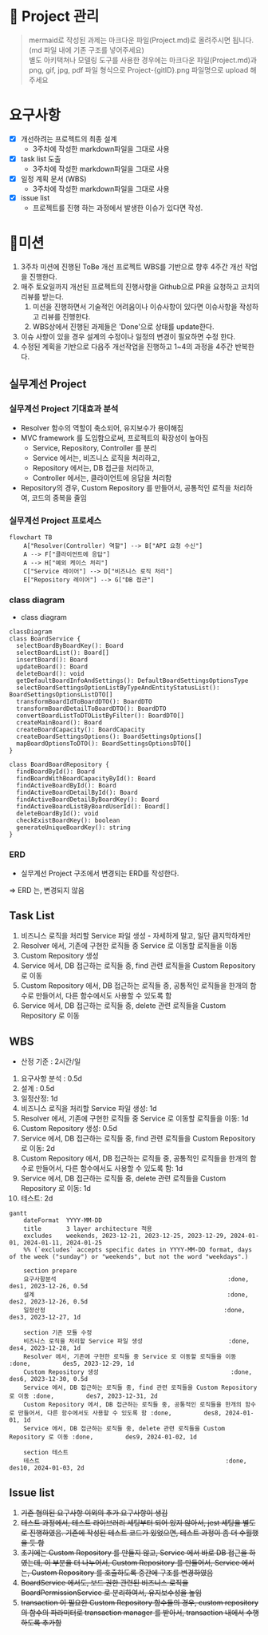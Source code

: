 
# 🚀 Project 관리

> mermaid로 작성된 과제는 마크다운 파일(Project.md)로 올려주시면 됩니다. (md 파일 내에 기존 구조를 넣어주세요)  
> 별도 아키택쳐나 모델링 도구를 사용한 경우에는 마크다운 파일(Project.md)과 png, gif, jpg, pdf 파일 형식으로 Project-{gitID}.png 파일명으로 upload 해주세요

# 요구사항

- [X] 개선하려는 프로젝트의 최종 설계
  - 3주차에 작성한 markdown파일을 그대로 사용
- [X] task list 도출
  - 3주차에 작성한 markdown파일을 그대로 사용
- [X] 일정 계획 문서 (WBS)
  - 3주차에 작성한 markdown파일을 그대로 사용
- [X] issue list
  - 프로젝트를 진행 하는 과정에서 발생한 이슈가 있다면 작성.

# 🚀미션

1. 3주차 미션에 진행된 ToBe 개선 프로젝트 WBS를 기반으로 향후 4주간 개선 작업을 진행한다.
2. 매주 토요일까지 개선된 프로젝트의 진행사항을 Github으로 PR을 요청하고 코치의 리뷰를 받는다.
    1. 미션을 진행하면서 기술적인 어려움이나 이슈사항이 있다면 이슈사항을 작성하고 리뷰를 진행한다.
    2. WBS상에서 진행된 과제들은 'Done'으로 상태를 update한다.
3. 이슈 사항이 있을 경우 설계의 수정이나 일정의 변경이 필요하면 수정 한다.
4. 수정된 계획을 기반으로 다음주 개선작업을 진행하고 1~4의 과정을 4주간 반복한다.

## 실무계선 Project

### 실무계선 Project 기대효과 분석

- Resolver 함수의 역할이 축소되어, 유지보수가 용이해짐
- MVC framework 를 도입함으로써, 프로젝트의 확장성이 높아짐
  - Service, Repository, Controller 를 분리
  - Service 에서는, 비즈니스 로직을 처리하고,
  - Repository 에서는, DB 접근을 처리하고,
  - Controller 에서는, 클라이언트에 응답을 처리함
- Repository의 경우, Custom Repository 를 만들어서, 공통적인 로직을 처리하여, 코드의 중복을 줄임

### 실무계선 Project 프로세스

```mermaid
flowchart TB
    A["Resolver(Controller) 역할"] --> B["API 요청 수신"]
    A --> F["클라이언트에 응답"]
    A --> H["예외 케이스 처리"]
    C["Service 레이어"] --> D["비즈니스 로직 처리"]
    E["Repository 레이어"] --> G["DB 접근"]
```

### class diagram

- class diagram

```mermaid
classDiagram
class BoardService {
  selectBoardByBoardKey(): Board
  selectBoardList(): Board[]
  insertBoard(): Board
  updateBoard(): Board
  deleteBoard(): void
  getDefaultBoardInfoAndSettings(): DefaultBoardSettingsOptionsType
  selectBoardSettingsOptionListByTypeAndEntityStatusList(): BoardSettingsOptionsListDTO[]
  transformBoardIdToBoardDTO(): BoardDTO
  transformBoardDetailToBoardDTO(): BoardDTO
  convertBoardListToDTOListByFilter(): BoardDTO[]
  createMainBoard(): Board
  createBoardCapacity(): BoardCapacity
  createBoardSettingsOptions(): BoardSettingsOptions[]
  mapBoardOptionsToDTO(): BoardSettingsOptionsDTO[]
}

class BoardBoardRepository {
  findBoardById(): Board
  findBoardWithBoardCapacityById(): Board
  findActiveBoardById(): Board
  findActiveBoardDetailById(): Board
  findActiveBoardDetailByBoardKey(): Board
  findActiveBoardListByBoardUserId(): Board[]
  deleteBoardById(): void
  checkExistBoardKey(): boolean
  generateUniqueBoardKey(): string
}

```

### ERD

- 실무계선 Project 구조에서 변경되는 ERD를 작성한다.

=> ERD 는, 변경되지 않음

## Task List

1. 비즈니스 로직을 처리할 Service 파일 생성 - 자세하게 말고, 일단 큼지막하게만
2. Resolver 에서, 기존에 구현한 로직들 중 Service 로 이동할 로직들을 이동
3. Custom Repository 생성
4. Service 에서, DB 접근하는 로직들 중, find 관련 로직들을 Custom Repository 로 이동
5. Custom Repository 에서, DB 접근하는 로직들 중, 공통적인 로직들을 한개의 함수로 만들어서, 다른 함수에서도 사용할 수 있도록 함
6. Service 에서, DB 접근하는 로직들 중, delete 관련 로직들을 Custom Repository 로 이동

## WBS

- 산정 기준 : 2시간/일

1. 요구사항 분석 : 0.5d
2. 설계 : 0.5d
3. 일정산정: 1d
4. 비즈니스 로직을 처리할 Service 파일 생성: 1d
5. Resolver 에서, 기존에 구현한 로직들 중 Service 로 이동할 로직들을 이동: 1d
6. Custom Repository 생성: 0.5d
7. Service 에서, DB 접근하는 로직들 중, find 관련 로직들을 Custom Repository 로 이동: 2d
8. Custom Repository 에서, DB 접근하는 로직들 중, 공통적인 로직들을 한개의 함수로 만들어서, 다른 함수에서도 사용할 수 있도록 함: 1d
9. Service 에서, DB 접근하는 로직들 중, delete 관련 로직들을 Custom Repository 로 이동: 1d
10. 테스트: 2d

```mermaid
gantt
    dateFormat  YYYY-MM-DD
    title       3 layer architecture 적용
    excludes    weekends, 2023-12-21, 2023-12-25, 2023-12-29, 2024-01-01, 2024-01-11, 2024-01-25
    %% (`excludes` accepts specific dates in YYYY-MM-DD format, days of the week ("sunday") or "weekends", but not the word "weekdays".)

    section prepare
    요구사항분석                                                :done,         des1, 2023-12-26, 0.5d
    설계                                                      :done,         des2, 2023-12-26, 0.5d
    일정산정                                                  :done,         des3, 2023-12-27, 1d

    section 기존 모듈 수정
    비즈니스 로직을 처리할 Service 파일 생성                        :done,         des4, 2023-12-28, 1d
    Resolver 에서, 기존에 구현한 로직들 중 Service 로 이동할 로직들을 이동 :done,         des5, 2023-12-29, 1d
    Custom Repository 생성                                     :done,         des6, 2023-12-30, 0.5d
    Service 에서, DB 접근하는 로직들 중, find 관련 로직들을 Custom Repository 로 이동 :done,         des7, 2023-12-31, 2d
    Custom Repository 에서, DB 접근하는 로직들 중, 공통적인 로직들을 한개의 함수로 만들어서, 다른 함수에서도 사용할 수 있도록 함 :done,         des8, 2024-01-01, 1d
    Service 에서, DB 접근하는 로직들 중, delete 관련 로직들을 Custom Repository 로 이동 :done,         des9, 2024-01-02, 1d

    section 테스트
    테스트                                                    :done,         des10, 2024-01-03, 2d

```

## Issue list

1. ~~기존 협의된 요구사항 이외의 추가 요구사항이 생김~~
2. ~~테스트 과정에서, 테스트 라이브러리 세팅부터 되어 있지 않아서, jest 세팅을 별도로 진행하였음. 기존에 작성된 테스트 코드가 있었으면, 테스트 과정이 좀 더 수월했을 듯 함~~
3. ~~초기에는 Custom Repository 를 만들지 않고, Service 에서 바로 DB 접근을 하였는데, 이 부분을 더 나누어서, Custom Repository 를 만들어서, Service 에서는, Custom Repository 를 호출하도록 중간에 구조를 변경하였음~~
4. ~~BoardService 에서도, 보드 권한 관련된 비즈니스 로직을 BoardPermissionService 로 분리하여서, 유지보수성을 높임~~
5. ~~transaction 이 필요한 Custom Repository 함수들의 경우, custom repository 의 함수의 파라미터로 transaction manager 를 받아서, transaction 내에서 수행하도록 추가함~~


